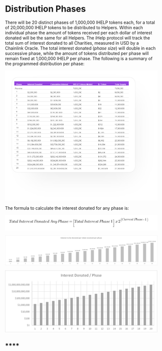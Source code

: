 # Distribution Phases

There will be 20 distinct phases of 1,000,000 IHELP tokens each, for a total of 20,000,000 IHELP tokens to be distributed to Helpers. Within each individual phase the amount of tokens received per each dollar of interest donated will be the same for all Helpers. The iHelp protocol will track the total sum of interest donated to all Charities, measured in USD by a Chainlink Oracle. The total interest donated (_phase size_) will double in each successive phase, while the amount of tokens distributed per phase will remain fixed at 1,000,000 IHELP per phase. The following is a summary of the programmed distribution per phase:



![](../.gitbook/assets/UpdatedTokenTable.png)

The formula to calculate the interest donated for any phase is:

![](../.gitbook/assets/formula.jpg)









![](<../.gitbook/assets/interest to be donated per token received.emf.jpg>)

![](../.gitbook/assets/Picture1.jpg)

## ****
